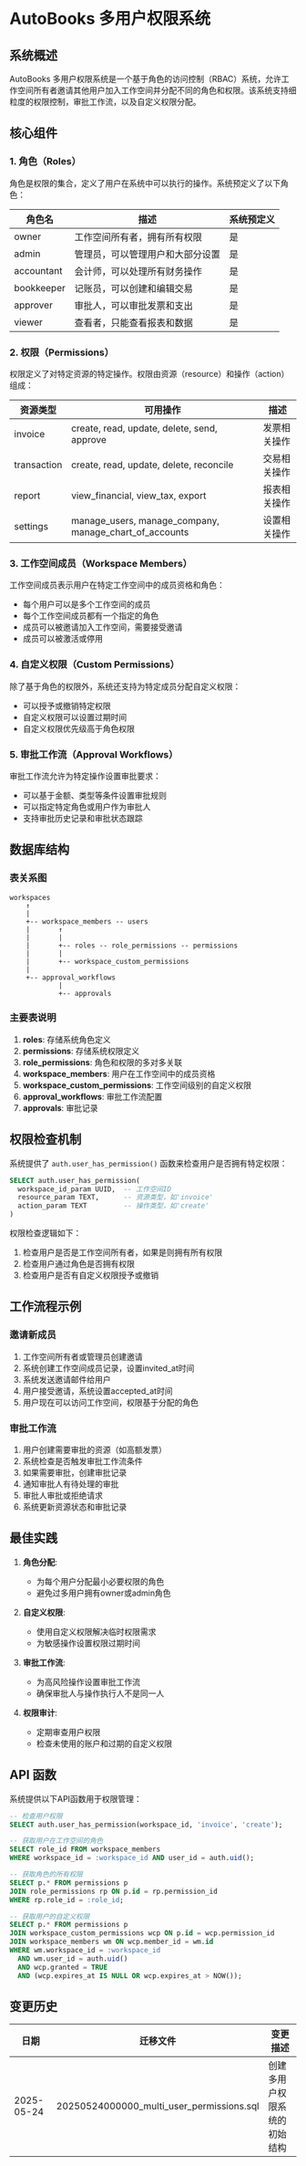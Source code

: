 # AutoBooks 多用户权限系统

## 系统概述

AutoBooks 多用户权限系统是一个基于角色的访问控制（RBAC）系统，允许工作空间所有者邀请其他用户加入工作空间并分配不同的角色和权限。该系统支持细粒度的权限控制，审批工作流，以及自定义权限分配。

## 核心组件

### 1. 角色（Roles）

角色是权限的集合，定义了用户在系统中可以执行的操作。系统预定义了以下角色：

| 角色名 | 描述 | 系统预定义 |
|--------|------|------------|
| owner | 工作空间所有者，拥有所有权限 | 是 |
| admin | 管理员，可以管理用户和大部分设置 | 是 |
| accountant | 会计师，可以处理所有财务操作 | 是 |
| bookkeeper | 记账员，可以创建和编辑交易 | 是 |
| approver | 审批人，可以审批发票和支出 | 是 |
| viewer | 查看者，只能查看报表和数据 | 是 |

### 2. 权限（Permissions）

权限定义了对特定资源的特定操作。权限由资源（resource）和操作（action）组成：

| 资源类型 | 可用操作 | 描述 |
|----------|----------|------|
| invoice | create, read, update, delete, send, approve | 发票相关操作 |
| transaction | create, read, update, delete, reconcile | 交易相关操作 |
| report | view_financial, view_tax, export | 报表相关操作 |
| settings | manage_users, manage_company, manage_chart_of_accounts | 设置相关操作 |

### 3. 工作空间成员（Workspace Members）

工作空间成员表示用户在特定工作空间中的成员资格和角色：

- 每个用户可以是多个工作空间的成员
- 每个工作空间成员都有一个指定的角色
- 成员可以被邀请加入工作空间，需要接受邀请
- 成员可以被激活或停用

### 4. 自定义权限（Custom Permissions）

除了基于角色的权限外，系统还支持为特定成员分配自定义权限：

- 可以授予或撤销特定权限
- 自定义权限可以设置过期时间
- 自定义权限优先级高于角色权限

### 5. 审批工作流（Approval Workflows）

审批工作流允许为特定操作设置审批要求：

- 可以基于金额、类型等条件设置审批规则
- 可以指定特定角色或用户作为审批人
- 支持审批历史记录和审批状态跟踪

## 数据库结构

### 表关系图

```
workspaces
    ↑
    |
    +-- workspace_members -- users
    |       ↑
    |       |
    |       +-- roles -- role_permissions -- permissions
    |       |
    |       +-- workspace_custom_permissions
    |
    +-- approval_workflows
            |
            +-- approvals
```

### 主要表说明

1. **roles**: 存储系统角色定义
2. **permissions**: 存储系统权限定义
3. **role_permissions**: 角色和权限的多对多关联
4. **workspace_members**: 用户在工作空间中的成员资格
5. **workspace_custom_permissions**: 工作空间级别的自定义权限
6. **approval_workflows**: 审批工作流配置
7. **approvals**: 审批记录

## 权限检查机制

系统提供了 `auth.user_has_permission()` 函数来检查用户是否拥有特定权限：

```sql
SELECT auth.user_has_permission(
  workspace_id_param UUID,  -- 工作空间ID
  resource_param TEXT,      -- 资源类型，如'invoice'
  action_param TEXT         -- 操作类型，如'create'
)
```

权限检查逻辑如下：
1. 检查用户是否是工作空间所有者，如果是则拥有所有权限
2. 检查用户通过角色是否拥有权限
3. 检查用户是否有自定义权限授予或撤销

## 工作流程示例

### 邀请新成员

1. 工作空间所有者或管理员创建邀请
2. 系统创建工作空间成员记录，设置invited_at时间
3. 系统发送邀请邮件给用户
4. 用户接受邀请，系统设置accepted_at时间
5. 用户现在可以访问工作空间，权限基于分配的角色

### 审批工作流

1. 用户创建需要审批的资源（如高额发票）
2. 系统检查是否触发审批工作流条件
3. 如果需要审批，创建审批记录
4. 通知审批人有待处理的审批
5. 审批人审批或拒绝请求
6. 系统更新资源状态和审批记录

## 最佳实践

1. **角色分配**:
   - 为每个用户分配最小必要权限的角色
   - 避免过多用户拥有owner或admin角色

2. **自定义权限**:
   - 使用自定义权限解决临时权限需求
   - 为敏感操作设置权限过期时间

3. **审批工作流**:
   - 为高风险操作设置审批工作流
   - 确保审批人与操作执行人不是同一人

4. **权限审计**:
   - 定期审查用户权限
   - 检查未使用的账户和过期的自定义权限

## API 函数

系统提供以下API函数用于权限管理：

```sql
-- 检查用户权限
SELECT auth.user_has_permission(workspace_id, 'invoice', 'create');

-- 获取用户在工作空间的角色
SELECT role_id FROM workspace_members 
WHERE workspace_id = :workspace_id AND user_id = auth.uid();

-- 获取角色的所有权限
SELECT p.* FROM permissions p
JOIN role_permissions rp ON p.id = rp.permission_id
WHERE rp.role_id = :role_id;

-- 获取用户的自定义权限
SELECT p.* FROM permissions p
JOIN workspace_custom_permissions wcp ON p.id = wcp.permission_id
JOIN workspace_members wm ON wcp.member_id = wm.id
WHERE wm.workspace_id = :workspace_id 
  AND wm.user_id = auth.uid()
  AND wcp.granted = TRUE
  AND (wcp.expires_at IS NULL OR wcp.expires_at > NOW());
```

## 变更历史

| 日期 | 迁移文件 | 变更描述 |
|------|----------|----------|
| 2025-05-24 | 20250524000000_multi_user_permissions.sql | 创建多用户权限系统的初始结构 |
